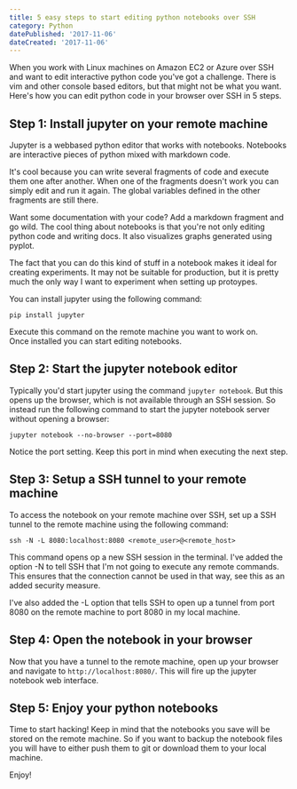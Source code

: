 ```yaml
---
title: 5 easy steps to start editing python notebooks over SSH
category: Python
datePublished: '2017-11-06'
dateCreated: '2017-11-06'
---
```

<!--kg-card-begin: markdown--><p>When you work with Linux machines on Amazon EC2 or Azure over SSH and want to edit interactive python code you've got a challenge. There is vim and other console based editors, but that might not be what you want. Here's how you can edit python code in your browser over SSH in 5 steps.</p>
<h2 id="step1installjupyteronyourremotemachine">Step 1: Install jupyter on your remote machine</h2>
<p>Jupyter is a webbased python editor that works with notebooks. Notebooks are interactive pieces of python mixed with markdown code.</p>
<p>It's cool because you can write several fragments of code and execute them one after another. When one of the fragments doesn't work you can simply edit and run it again. The global variables defined in the other fragments are still there.</p>
<p>Want some documentation with your code? Add a markdown fragment and go wild. The cool thing about notebooks is that you're not only editing python code and writing docs. It also visualizes graphs generated using pyplot.</p>
<p>The fact that you can do this kind of stuff in a notebook makes it ideal for creating experiments. It may not be suitable for production, but it is pretty much the only way I want to experiment when setting up protoypes.</p>
<p>You can install jupyter using the following command:</p>
<pre><code class="language-bash">pip install jupyter
</code></pre>
<p>Execute this command on the remote machine you want to work on.<br>
Once installed you can start editing notebooks.</p>
<h2 id="step2startthejupyternotebookeditor">Step 2: Start the jupyter notebook editor</h2>
<p>Typically you'd start jupyter using the command <code>jupyter notebook</code>. But this opens up the browser, which is not available through an SSH session. So instead run the following command to start the jupyter notebook server without opening a browser:</p>
<pre><code class="language-bash">jupyter notebook --no-browser --port=8080
</code></pre>
<p>Notice the port setting. Keep this port in mind when executing the next step.</p>
<h2 id="step3setupasshtunneltoyourremotemachine">Step 3: Setup a SSH tunnel to your remote machine</h2>
<p>To access the notebook on your remote machine over SSH, set up a SSH tunnel to the remote machine using the following command:</p>
<pre><code class="language-bash">ssh -N -L 8080:localhost:8080 &lt;remote_user&gt;@&lt;remote_host&gt;
</code></pre>
<p>This command opens op a new SSH session in the terminal. I've added the option -N to tell SSH that I'm not going to execute any remote commands. This ensures that the connection cannot be used in that way, see this as an added security measure.</p>
<p>I've also added the -L option that tells SSH to open up a tunnel from port 8080 on the remote machine to port 8080 in my local machine.</p>
<h2 id="step4openthenotebookinyourbrowser">Step 4: Open the notebook in your browser</h2>
<p>Now that you have a tunnel to the remote machine, open up your browser and navigate to <code>http://localhost:8080/</code>. This will fire up the jupyter notebook web interface.</p>
<h2 id="step5enjoyyourpythonnotebooks">Step 5: Enjoy your python notebooks</h2>
<p>Time to start hacking! Keep in mind that the notebooks you save will be stored on the remote machine. So if you want to backup the notebook files you will have to either push them to git or download them to your local machine.</p>
<p>Enjoy!</p>
<!--kg-card-end: markdown-->
